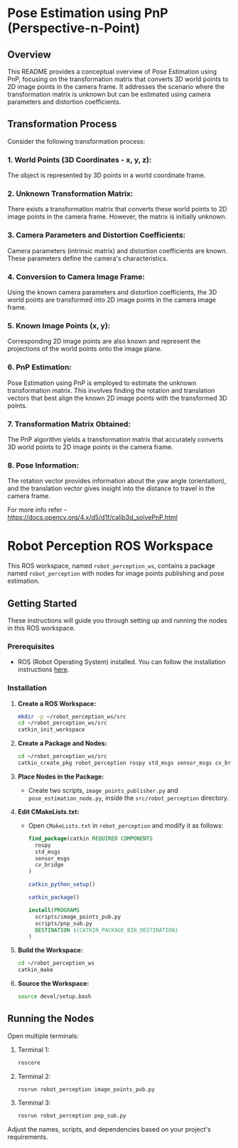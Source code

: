 # Pose Estimation using PnP (Perspective-n-Point)

## Overview

This README provides a conceptual overview of Pose Estimation using PnP, focusing on the transformation matrix that converts 3D world points to 2D image points in the camera frame. It addresses the scenario where the transformation matrix is unknown but can be estimated using camera parameters and distortion coefficients.

## Transformation Process

Consider the following transformation process:

### 1. World Points (3D Coordinates - x, y, z):

The object is represented by 3D points in a world coordinate frame.

### 2. Unknown Transformation Matrix:

There exists a transformation matrix that converts these world points to 2D image points in the camera frame. However, the matrix is initially unknown.

### 3. Camera Parameters and Distortion Coefficients:

Camera parameters (intrinsic matrix) and distortion coefficients are known. These parameters define the camera's characteristics.

### 4. Conversion to Camera Image Frame:

Using the known camera parameters and distortion coefficients, the 3D world points are transformed into 2D image points in the camera image frame.

### 5. Known Image Points (x, y):

Corresponding 2D image points are also known and represent the projections of the world points onto the image plane.

### 6. PnP Estimation:

Pose Estimation using PnP is employed to estimate the unknown transformation matrix. This involves finding the rotation and translation vectors that best align the known 2D image points with the transformed 3D points.

### 7. Transformation Matrix Obtained:

The PnP algorithm yields a transformation matrix that accurately converts 3D world points to 2D image points in the camera frame.

### 8. Pose Information:

The rotation vector provides information about the yaw angle (orientation), and the translation vector gives insight into the distance to travel in the camera frame.

For more info refer - https://docs.opencv.org/4.x/d5/d1f/calib3d_solvePnP.html


# Robot Perception ROS Workspace

This ROS workspace, named `robot_perception_ws`, contains a package named `robot_perception` with nodes for image points publishing and pose estimation.

## Getting Started

These instructions will guide you through setting up and running the nodes in this ROS workspace.

### Prerequisites

- ROS (Robot Operating System) installed. You can follow the installation instructions [here](http://wiki.ros.org/noetic/Installation).

### Installation

1. **Create a ROS Workspace:**
    ```bash
    mkdir -p ~/robot_perception_ws/src
    cd ~/robot_perception_ws/src
    catkin_init_workspace
    ```

2. **Create a Package and Nodes:**
    ```bash
    cd ~/robot_perception_ws/src
    catkin_create_pkg robot_perception rospy std_msgs sensor_msgs cv_bridge
    ```

3. **Place Nodes in the Package:**
    - Create two scripts, `image_points_publisher.py` and `pose_estimation_node.py`, inside the `src/robot_perception` directory.

4. **Edit CMakeLists.txt:**
    - Open `CMakeLists.txt` in `robot_perception` and modify it as follows:
        ```cmake
        find_package(catkin REQUIRED COMPONENTS
          rospy
          std_msgs
          sensor_msgs
          cv_bridge
        )

        catkin_python_setup()

        catkin_package()

        install(PROGRAMS
          scripts/image_points_pub.py
          scripts/pnp_sub.py
          DESTINATION ${CATKIN_PACKAGE_BIN_DESTINATION}
        )
        ```

5. **Build the Workspace:**
    ```bash
    cd ~/robot_perception_ws
    catkin_make
    ```

6. **Source the Workspace:**
    ```bash
    source devel/setup.bash
    ```

## Running the Nodes

Open multiple terminals:
1. Terminal 1: 
    ```bash
    roscore
    ```
2. Terminal 2: 
    ```bash
    rosrun robot_perception image_points_pub.py
    ```
3. Terminal 3: 
    ```bash
    rosrun robot_perception pnp_sub.py
    ```

Adjust the names, scripts, and dependencies based on your project's requirements.



